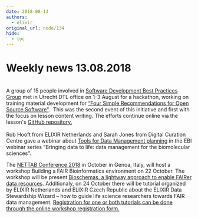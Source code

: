 ```yaml
---
date: 2018-08-13
authors:
  - elixir
original_url: node/134
hide:
  - toc
---
```


# Weekly news 13.08.2018

<p><br />
A group of 15 people involved in <a href="https://elixir-europe.us4.list-manage.com/track/click?u=751beffce2e491f94d6f66918&amp;id=8767ab3a5e&amp;e=64fa86a9a6">Software Development Best Practices Group</a> met in Utrecht DTL office on 1-3 August for a hackathon, working on training material development for <a href="https://elixir-europe.us4.list-manage.com/track/click?u=751beffce2e491f94d6f66918&amp;id=d4cae0734a&amp;e=64fa86a9a6">“Four&nbsp;Simple Recommendations for Open Source Software"</a>. &nbsp;This was the second event of this initiative and first with the focus on lesson content writing. The efforts continue online via the lesson's <a href="https://elixir-europe.us4.list-manage.com/track/click?u=751beffce2e491f94d6f66918&amp;id=ddbcab4178&amp;e=64fa86a9a6">GitHub repository.</a><br />
<br />
Rob Hooft from ELIXIR Netherlands and Sarah Jones from Digital Curation Centre gave a webinar about&nbsp;<a href="https://elixir-europe.us4.list-manage.com/track/click?u=751beffce2e491f94d6f66918&amp;id=efd4203187&amp;e=64fa86a9a6">Tools for Data Management planning</a>&nbsp;in the EBI webinar series “Bringing data to life: data management for the biomolecular sciences”.</p>

<p>The&nbsp;<a href="https://elixir-europe.us4.list-manage.com/track/click?u=751beffce2e491f94d6f66918&amp;id=b802c6ddfc&amp;e=64fa86a9a6" target="_blank">NETTAB Conference 2018</a>&nbsp;in October in Genoa, Italy, will host a workshop Building a FAIR Bioinformatics environment on 22 October. The workshop will be present&nbsp;<a href="https://elixir-europe.us4.list-manage.com/track/click?u=751beffce2e491f94d6f66918&amp;id=0d9bf1dc0f&amp;e=64fa86a9a6" target="_blank">Bioschemas, a lightway approach to enable FAIRer data resources</a>. Additionaly, on 24 October there will be tutorial organized by ELIXIR Netherlands and ELIXIR Czech Republic about the ELIXIR Data Stewardship Wizard – how to guide life science researchers towards FAIR data management.&nbsp;<a href="https://elixir-europe.us4.list-manage.com/track/click?u=751beffce2e491f94d6f66918&amp;id=c1beaf2092&amp;e=64fa86a9a6" target="_blank">Registration for one or both tutorials can be done through the online workshop registration form.</a></p>

